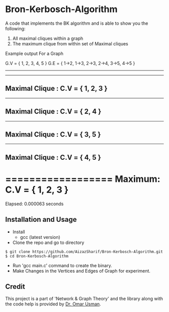 # Bron-Kerbosch-Algorithm

A code that implements the BK algorithm and is able to show you the following:
1. All maximal cliques within a graph
2. The maximum clique from within set of Maximal cliques

Example output For a Graph


G.V = { 1, 2, 3, 4, 5 }
G.E = { 1->2, 1->3, 2->3, 2->4, 3->5, 4->5 }

*****************************

------------------------------------------
Maximal Clique : C.V = { 1, 2, 3 }
------------------------------------------
------------------------------------------
Maximal Clique : C.V = { 2, 4 }
------------------------------------------
------------------------------------------
Maximal Clique : C.V = { 3, 5 }
------------------------------------------
------------------------------------------
Maximal Clique : C.V = { 4, 5 }
------------------------------------------
==================
Maximum:  C.V = { 1, 2, 3 }
==================
Elapsed: 0.000063 seconds


## Installation and Usage

* Install 
  * gcc (latest version)
* Clone the repo and go to directory


```
$ git clone https://github.com/AizazSharif/Bron-Kerbosch-Algorithm.git
$ cd Bron-Kerbosch-Algorithm

```
* Run 'gcc main.c' command to create the binary.
* Make Changes in the Vertices and Edges of Graph for experiment. 


## Credit 

This project is a part of 'Network & Graph Theory' and the library along with the code help is provided by [Dr. Omar Usman](https://pwr.nu.edu.pk/profile/omar.khan/).

